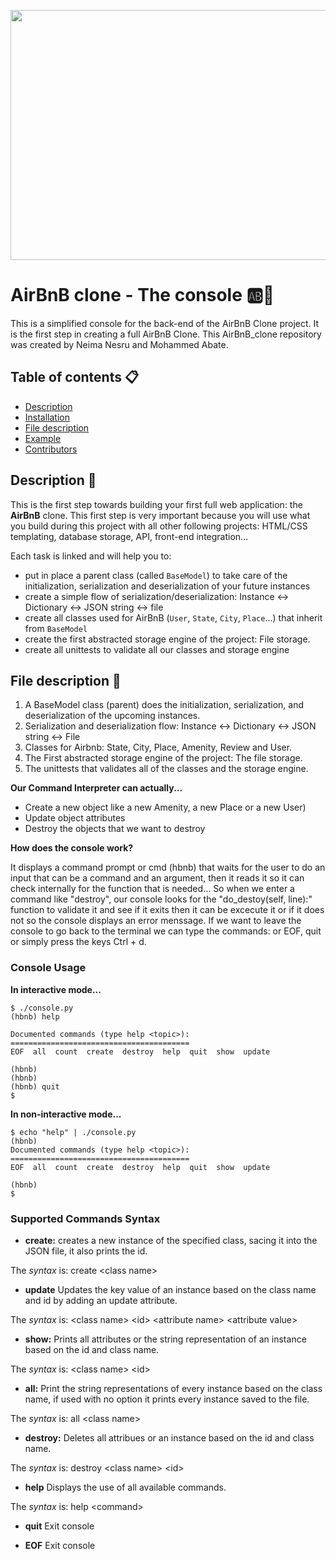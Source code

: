 <p align="center"><img src= "https://media.tenor.com/BAGbC68hRz8AAAAC/airbnb-globe.gif" width="600" height="400"/></p>


# AirBnB clone - The console :ab::rocket:
This is a simplified console for the back-end of the AirBnB Clone project. It is the first step in creating a full AirBnB Clone. This AirBnB_clone repository was created by Neima Nesru and Mohammed Abate.


## Table of contents :clipboard:
- [Description](https://github.com/moha-mame/AirBnB_clone/#description-triangular_ruler)
- [Installation](https://github.com/moha-mame/AirBnB_clone/#installation-floppy_disk)
- [File description](https://github.com/moha-mame/AirBnB_clone/blob/master/README.md#file-description-file_folder)
- [Example](https://github.com/moha-mame/AirBnB_clone#example-computer)
- [Contributors](https://github.com/moha-mame/AirBnB_clone#contributors)


## Description :triangular_ruler:
This is the first step towards building your first full web application: the **AirBnB** clone. This first step is very important because you will use what you build during this project with all other following projects: HTML/CSS templating, database storage, API, front-end integration…

Each task is linked and will help you to:
- put in place a parent class (called `BaseModel`) to take care of the initialization, serialization and deserialization of your future instances
- create a simple flow of serialization/deserialization: Instance <-> Dictionary <-> JSON string <-> file
- create all classes used for AirBnB (`User`, `State`, `City`, `Place`…) that inherit from `BaseModel`
- create the first abstracted storage engine of the project: File storage.
- create all unittests to validate all our classes and storage engine



## File description :file_folder:

1. A BaseModel class (parent) does the initialization, serialization, and deserialization of the upcoming instances.
2. Serialization and deserialization flow: Instance <-> Dictionary <-> JSON string <-> File
3. Classes for Airbnb: State, City, Place, Amenity, Review and User.
4. The First abstracted storage engine of the project: The file storage.
5. The unittests that validates all of the classes and the storage engine.

**Our Command Interpreter can actually...**

* Create a new object like a new Amenity, a new Place or a new User)
* Update object attributes
* Destroy the objects that we want to destroy

**How does the console work?**

It displays a command prompt or cmd (hbnb) that waits for the user to do an input that can be a command and an argument, then it reads it so it can check internally for the function that is needed... So when we enter a command like "destroy", our console looks for the "do_destoy(self, line):" function to validate it and see if it exits then it can be excecute it or if it does not so the console displays an error menssage. If we want to leave the console to go back to the terminal we can type the commands: or EOF, quit or simply press the keys Ctrl + d.

### Console Usage

**In interactive mode...**
~~~
$ ./console.py
(hbnb) help

Documented commands (type help <topic>):
========================================
EOF  all  count  create  destroy  help  quit  show  update

(hbnb)
(hbnb)
(hbnb) quit
$
~~~

**In non-interactive mode...**
~~~
$ echo "help" | ./console.py
(hbnb)
Documented commands (type help <topic>):
========================================
EOF  all  count  create  destroy  help  quit  show  update

(hbnb)
$
~~~

### Supported Commands Syntax

* **create:** creates a new instance of the specified class, sacing it into the JSON file, it also prints the id.

The *syntax* is: create \<class name\>
* **update** Updates the key value of an instance based on the class name and id by adding an update attribute.

The *syntax* is: \<class name\> \<id\> \<attribute name\> \<attribute value\>

* **show:** 	Prints all attributes or the string representation of an instance based on the id and class name.

The *syntax* is: \<class name\> \<id\>

*	**all:**   Print the string representations of every instance based on the class name, if used with no option it prints every instance saved to the file.

The *syntax* is: all \<class name\>

* **destroy:**	Deletes all attribues or an instance based on the id and class name.

The *syntax* is: destroy \<class name\> \<id\>

* **help** 	Displays the use of all available commands.

The *syntax* is: help \<command\>

* **quit** 	Exit console

* **EOF** 	Exit console


